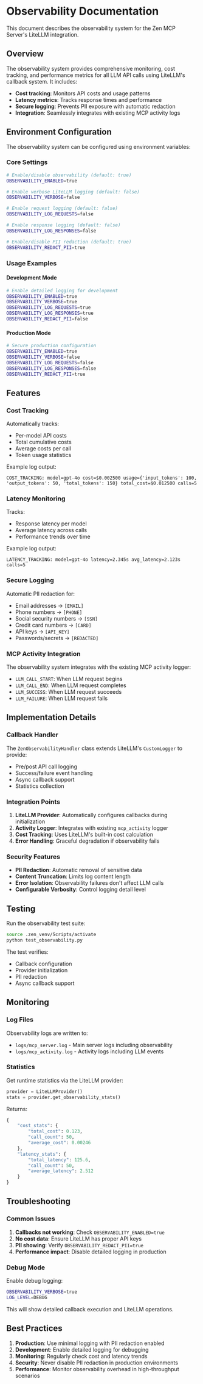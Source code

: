 # Observability Documentation

This document describes the observability system for the Zen MCP Server's LiteLLM integration.

## Overview

The observability system provides comprehensive monitoring, cost tracking, and performance metrics for all LLM API calls using LiteLLM's callback system. It includes:

- **Cost tracking**: Monitors API costs and usage patterns
- **Latency metrics**: Tracks response times and performance
- **Secure logging**: Prevents PII exposure with automatic redaction
- **Integration**: Seamlessly integrates with existing MCP activity logs

## Environment Configuration

The observability system can be configured using environment variables:

### Core Settings

```bash
# Enable/disable observability (default: true)
OBSERVABILITY_ENABLED=true

# Enable verbose LiteLLM logging (default: false)
OBSERVABILITY_VERBOSE=false

# Enable request logging (default: false)
OBSERVABILITY_LOG_REQUESTS=false

# Enable response logging (default: false)
OBSERVABILITY_LOG_RESPONSES=false

# Enable/disable PII redaction (default: true)
OBSERVABILITY_REDACT_PII=true
```

### Usage Examples

#### Development Mode
```bash
# Enable detailed logging for development
OBSERVABILITY_ENABLED=true
OBSERVABILITY_VERBOSE=true
OBSERVABILITY_LOG_REQUESTS=true
OBSERVABILITY_LOG_RESPONSES=true
OBSERVABILITY_REDACT_PII=false
```

#### Production Mode
```bash
# Secure production configuration
OBSERVABILITY_ENABLED=true
OBSERVABILITY_VERBOSE=false
OBSERVABILITY_LOG_REQUESTS=false
OBSERVABILITY_LOG_RESPONSES=false
OBSERVABILITY_REDACT_PII=true
```

## Features

### Cost Tracking

Automatically tracks:
- Per-model API costs
- Total cumulative costs
- Average costs per call
- Token usage statistics

Example log output:
```
COST_TRACKING: model=gpt-4o cost=$0.002500 usage={'input_tokens': 100, 'output_tokens': 50, 'total_tokens': 150} total_cost=$0.012500 calls=5
```

### Latency Monitoring

Tracks:
- Response latency per model
- Average latency across calls
- Performance trends over time

Example log output:
```
LATENCY_TRACKING: model=gpt-4o latency=2.345s avg_latency=2.123s calls=5
```

### Secure Logging

Automatic PII redaction for:
- Email addresses → `[EMAIL]`
- Phone numbers → `[PHONE]`
- Social security numbers → `[SSN]`
- Credit card numbers → `[CARD]`
- API keys → `[API_KEY]`
- Passwords/secrets → `[REDACTED]`

### MCP Activity Integration

The observability system integrates with the existing MCP activity logger:
- `LLM_CALL_START`: When LLM request begins
- `LLM_CALL_END`: When LLM request completes
- `LLM_SUCCESS`: When LLM request succeeds
- `LLM_FAILURE`: When LLM request fails

## Implementation Details

### Callback Handler

The `ZenObservabilityHandler` class extends LiteLLM's `CustomLogger` to provide:
- Pre/post API call logging
- Success/failure event handling
- Async callback support
- Statistics collection

### Integration Points

1. **LiteLLM Provider**: Automatically configures callbacks during initialization
2. **Activity Logger**: Integrates with existing `mcp_activity` logger
3. **Cost Tracking**: Uses LiteLLM's built-in cost calculation
4. **Error Handling**: Graceful degradation if observability fails

### Security Features

- **PII Redaction**: Automatic removal of sensitive data
- **Content Truncation**: Limits log content length
- **Error Isolation**: Observability failures don't affect LLM calls
- **Configurable Verbosity**: Control logging detail level

## Testing

Run the observability test suite:

```bash
source .zen_venv/Scripts/activate
python test_observability.py
```

The test verifies:
- Callback configuration
- Provider initialization
- PII redaction
- Async callback support

## Monitoring

### Log Files

Observability logs are written to:
- `logs/mcp_server.log` - Main server logs including observability
- `logs/mcp_activity.log` - Activity logs including LLM events

### Statistics

Get runtime statistics via the LiteLLM provider:

```python
provider = LiteLLMProvider()
stats = provider.get_observability_stats()
```

Returns:
```python
{
    "cost_stats": {
        "total_cost": 0.123,
        "call_count": 50,
        "average_cost": 0.00246
    },
    "latency_stats": {
        "total_latency": 125.6,
        "call_count": 50,
        "average_latency": 2.512
    }
}
```

## Troubleshooting

### Common Issues

1. **Callbacks not working**: Check `OBSERVABILITY_ENABLED=true`
2. **No cost data**: Ensure LiteLLM has proper API keys
3. **PII showing**: Verify `OBSERVABILITY_REDACT_PII=true`
4. **Performance impact**: Disable detailed logging in production

### Debug Mode

Enable debug logging:
```bash
OBSERVABILITY_VERBOSE=true
LOG_LEVEL=DEBUG
```

This will show detailed callback execution and LiteLLM operations.

## Best Practices

1. **Production**: Use minimal logging with PII redaction enabled
2. **Development**: Enable detailed logging for debugging
3. **Monitoring**: Regularly check cost and latency trends
4. **Security**: Never disable PII redaction in production environments
5. **Performance**: Monitor observability overhead in high-throughput scenarios
